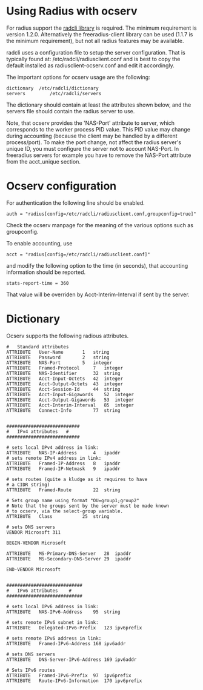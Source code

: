 Using Radius with ocserv
========================

For radius support the [radcli library](http://radcli.github.io/radcli/)
is required. The minimum requirement is version 1.2.0. Alternatively
the freeradius-client library can be used (1.1.7 is the minimum
requirement), but not all radius features may be available.

radcli uses a configuration file to setup the
server configuration. That is typically found at:
/etc/radcli/radiusclient.conf
and is best to copy the default installed as radiusclient-ocserv.conf
and edit it accordingly.

The important options for ocserv usage are the following:
```
dictionary 	/etc/radcli/dictionary
servers         /etc/radcli/servers
```

The dictionary should contain at least the attributes shown below,
and the servers file should contain the radius server to use.

Note, that ocserv provides the 'NAS-Port' attribute to server,
which corresponds to the worker process PID value. This PID value
may change during accounting (because the client may be handled
by a different process/port). To make the port change, not affect
the radius server's unique ID, you must configure the server
not to account NAS-Port. In freeradius servers for example you
have to remove the NAS-Port attribute from the acct_unique section.


Ocserv configuration
====================

For authentication the following line should be enabled.
```
auth = "radius[config=/etc/radcli/radiusclient.conf,groupconfig=true]"
```

Check the ocserv manpage for the meaning of the various options
such as groupconfig.

To enable accounting, use
```
acct = "radius[config=/etc/radcli/radiusclient.conf]"
```

and modify the following option to the time (in
seconds), that accounting information should be reported.
```
stats-report-time = 360
```

That value will be overriden by Acct-Interim-Interval if sent
by the server.


Dictionary
==========

Ocserv supports the following radious attributes.

```
#	Standard attributes
ATTRIBUTE	User-Name		1	string
ATTRIBUTE	Password		2	string
ATTRIBUTE	NAS-Port		5	integer
ATTRIBUTE	Framed-Protocol		7	integer
ATTRIBUTE	NAS-Identifier		32	string
ATTRIBUTE	Acct-Input-Octets	42	integer
ATTRIBUTE	Acct-Output-Octets	43	integer
ATTRIBUTE	Acct-Session-Id		44	string
ATTRIBUTE	Acct-Input-Gigawords	52	integer
ATTRIBUTE	Acct-Output-Gigawords	53	integer
ATTRIBUTE	Acct-Interim-Interval	85	integer
ATTRIBUTE	Connect-Info		77	string


###########################
#	IPv4 attributes   #
###########################

# sets local IPv4 address in link:
ATTRIBUTE	NAS-IP-Address		4	ipaddr
# sets remote IPv4 address in link:
ATTRIBUTE	Framed-IP-Address	8	ipaddr
ATTRIBUTE	Framed-IP-Netmask	9	ipaddr

# sets routes (quite a kludge as it requires to have
# a CIDR string)
ATTRIBUTE	Framed-Route		22	string

# Sets group name using format "OU=group1;group2"
# Note that the groups sent by the server must be made known
# to ocserv, via the select-group variable.
ATTRIBUTE	Class			25	string

# sets DNS servers
VENDOR Microsoft 311

BEGIN-VENDOR Microsoft

ATTRIBUTE	MS-Primary-DNS-Server 	28 	ipaddr
ATTRIBUTE 	MS-Secondary-DNS-Server 29 	ipaddr

END-VENDOR Microsoft


############################
#	IPv6 attributes    #
############################

# sets local IPv6 address in link:
ATTRIBUTE	NAS-IPv6-Address	95	string

# sets remote IPv6 subnet in link:
ATTRIBUTE	Delegated-IPv6-Prefix	123	ipv6prefix

# sets remote IPv6 address in link:
ATTRIBUTE	Framed-IPv6-Address	168	ipv6addr

# sets DNS servers
ATTRIBUTE	DNS-Server-IPv6-Address	169	ipv6addr

# Sets IPv6 routes
ATTRIBUTE	Framed-IPv6-Prefix	97	ipv6prefix
ATTRIBUTE	Route-IPv6-Information	170	ipv6prefix
```
